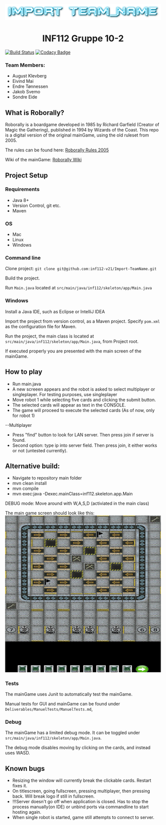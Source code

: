
![](assets/Images/readme/GroupNameNeon.png)

<h1 align="center">INF112 Gruppe 10-2</h1>




[![Build Status](https://travis-ci.com/inf112-v21/Import-TeamName.svg?branch=master)](https://travis-ci.com/inf112-v21/Import-TeamName)
[![Codacy Badge](https://app.codacy.com/project/badge/Grade/bd568ead9f734b10ab48bb5b230b5494)](https://www.codacy.com/gh/inf112-v21/Import-TeamName/dashboard?utm_source=github.com&amp;utm_medium=referral&amp;utm_content=inf112-v21/Import-TeamName&amp;utm_campaign=Badge_Grade)


### Team Members:
- August Klevberg
- Eivind Mai
- Endre Tønnessen
- Jakob Svemo
- Sondre Eide

## What is Roborally?
Roborally is a boardgame developed in 1985 by Richard Garfield (Creator of Magic the Gathering), published in 1994 by Wizards of the Coast. 
This repo is a digital version of the original mainGame, using the old ruleset from 2005.

The rules can be found here: [Roborally Rules 2005](https://www.fgbradleys.com/rules/rules4/Robo%20Rally%20-%20rules.pdf)

Wiki of the mainGame: [Roborally Wiki](https://www.wikiwand.com/en/RoboRally)
## Project Setup

### Requirements
* Java 8+
* Version Control, git etc.
* Maven

### OS
* Mac
* Linux
* Windows

### Command line
Clone project: ``git clone git@github.com:inf112-v21/Import-TeamName.git``

Build the project.

Run ``Main.java`` located at  `src/main/java/inf112/skeleton/app/Main.java`

### Windows
Install a Java IDE, such as Eclipse or IntelliJ IDEA

Import the project from version control, as a Maven project.
Specify `pom.xml` as the configuration file for Maven.

Run the project, the main class is located at `src/main/java/inf112/skeleton/app/Main.java`, from Project root.

If executed properly you are presented with the main screen of the mainGame.

## How to play
* Run main.java
* A new screeen appears and the robot is asked to select multiplayer or singleplayer. For testing purposes,
  use singleplayer
* Move robot 1 while selecting five cards and clicking the submit button.
* The selected cards will appear as text in the CONSOLE.
* The game will proceed to execute the selected cards (As of now, only for robot 1)

--Multiplayer
* Press "find" button to look for LAN server. Then press join if server is found.
* Second option: type ip into server field. Then press join, it either works or not (untested currently).

## Alternative build:
* Navigate to repository main folder
* mvn clean install
* mvn compile
* mvn exec:java -Dexec.mainClass=inf112.skeleton.app.Main

DEBUG mode: Move around with W,A,S,D (activiated in the main class)

The main game screen should look like this:
![Picture of current roboRally](assets/Images/pictureOfCurrentGame.PNG)

### Tests
The mainGame uses Junit to automatically test the mainGame.

Manual tests for GUI and mainGame can be found under `Deliverables/ManuelTests/ManuelTests.md`,

### Debug
The mainGame has a limited debug mode. It can be toggled under `src/main/java/inf112/skeleton/app/Main.java`.

The debug mode disables moving by clicking on the cards, and instead uses WASD.

## Known bugs
* Resizing the window will currently break the clickable cards. Restart fixes it.
* On titlescreen, going fullscreen, pressing multiplayer, then pressing back. Will break logo if still in fullscreen.
* !!!Server doesn't go off when application is closed. Has to stop the process manually(on IDE) or unbind ports via commandline to start hosting again.
* When single robot is started, game still attempts to connect to server.
